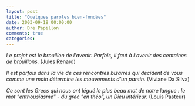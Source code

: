 ```yaml
---
layout: post
title: "Quelques paroles bien-fondées"
date: 2003-09-18 00:00:00
author: Dre Papillon
comments: true
categories: 
---
```



*Le projet est le brouillon de l'avenir. Parfois, il faut à l'avenir des centaines de brouillons.*  (Jules Renard)

*Il est parfois dans la vie de ces rencontres bizarres qui décident de vous comme une main détermine les mouvements d'un pantin.*  (Viviane Da Silva)

*Ce sont les Grecs qui nous ont légué le plus beau mot de notre langue : le mot "enthousiasme" - du grec "en théo", un Dieu intérieur.*  (Louis Pasteur)
